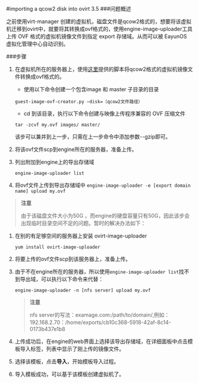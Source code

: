 #importing a qcow2 disk into ovirt 3.5
###问题概述

之前使用virt-manager 创建的虚拟机，磁盘文件是qcow2格式的，想要将该虚拟机迁移到ovirt中，就要将其转换成ovf格式的，使用engine-image-uploader工具上传 OVF 格式的虚拟机镜像文件到指定 export 存储域。从而可以被 EayunOS 虚拟化管理中心自动识别。

###步骤
1. 在虚拟机所在的服务器上，使用[这里](./guest-image-ovf-creator.py)提供的脚本将qcow2格式的虚拟机镜像文件转换成ovf格式的。
   
   * 使用以下命令创建一个包含image 和 master 子目录的目录

   `guest-image-ovf-creator.py –disk=（qcow2文件路径）`
   
   * cd 到该目录，执行以下命令创建与映像上传程序兼容的 OVF 压缩文件

   `tar -zcvf my.ovf images/ master/`

   该步可以兼并到上一步，只需在上一步命令中添加参数--gzip即可。

2. 将该ovf文件scp到engine所在的服务器，准备上传。

3. 列出附加到engine上的导出存储域

   `engine-image-uploader list`

4. 将ovf文件上传到导出存储域中
   `engine-image-uploader -e [export domain name] upload my.ovf`

>**注意**
>
>由于该磁盘文件大小为50G ，而engine的硬盘容量只有50G，因此该步会出现临时目录空间不足的问题。暂时的解决办法如下：

1. 在别的有足够空间的服务器上安装 ovirt-image-uploader

   `yum install ovirt-image-uploader`

2. 将要上传的ovf文件scp到该服务器上，准备上传。

3. 由于不在engine所在的服务器，所以使用`engine-image-uploader list`找不到导出域，可以执行以下命令来代替：

   `engine-image-uploader -n [nfs server] upload my.ovf`

   >**注意**
   >
   >nfs server的写法：examage.com:/path/to/domain/<uuid>,例如：192.168.2.70：/home/exports/cb10c368-5918-42af-8c14-0173b437e1b8

4. 上传成功后，在engine的web界面上选择该导出存储域，在详细面板中点击模板导入标签，列表中显示了刚上传的镜像文件。

5. 选择该模板，点击**导入**，开始模板导入过程。

6. 导入模板成功，可以基于该模板创建虚拟机了。

